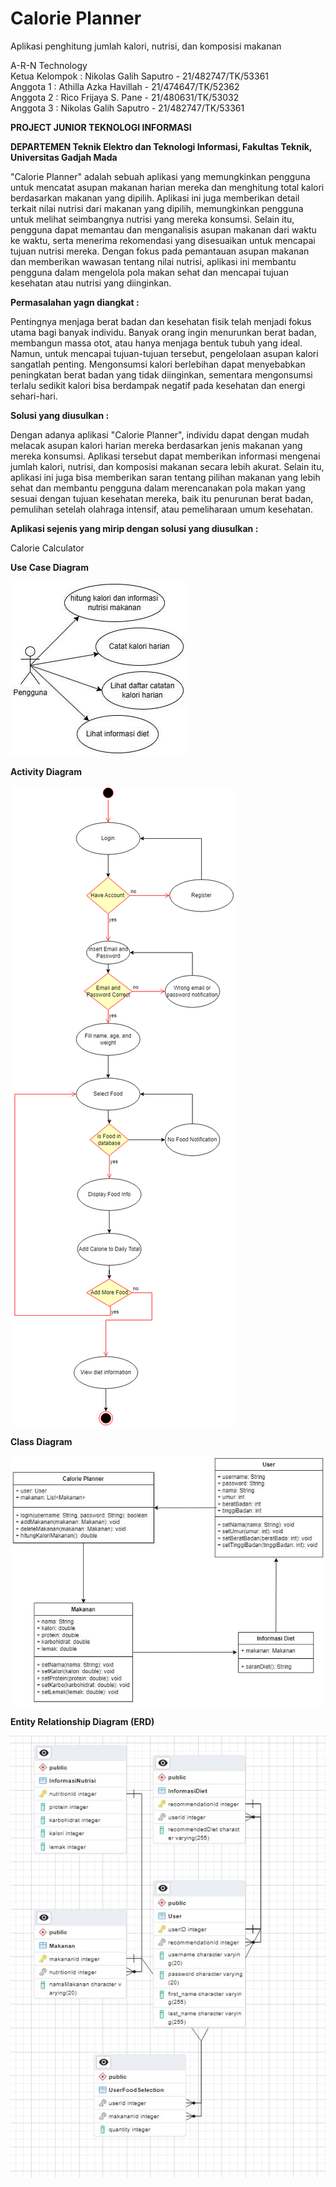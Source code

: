 # Calorie Planner
Aplikasi penghitung jumlah kalori, nutrisi, dan komposisi makanan 

A-R-N Technology  
Ketua Kelompok : Nikolas Galih Saputro - 21/482747/TK/53361  
Anggota 1 : Athilla Azka Havillah - 21/474647/TK/52362  
Anggota 2 : Rico Frijaya S. Pane - 21/480631/TK/53032  
Anggota 3 : Nikolas Galih Saputro - 21/482747/TK/53361  

**PROJECT JUNIOR TEKNOLOGI INFORMASI**

**DEPARTEMEN Teknik Elektro dan Teknologi Informasi, Fakultas Teknik, Universitas Gadjah Mada**

"Calorie Planner" adalah sebuah aplikasi yang memungkinkan pengguna untuk mencatat asupan makanan harian mereka dan menghitung total kalori berdasarkan makanan yang dipilih. Aplikasi ini juga memberikan detail terkait nilai nutrisi dari makanan yang dipilih, memungkinkan pengguna untuk melihat seimbangnya nutrisi yang mereka konsumsi. Selain itu, pengguna dapat memantau dan menganalisis asupan makanan dari waktu ke waktu, serta menerima rekomendasi yang disesuaikan untuk mencapai tujuan nutrisi mereka. Dengan fokus pada pemantauan asupan makanan dan memberikan wawasan tentang nilai nutrisi, aplikasi ini membantu pengguna dalam mengelola pola makan sehat dan mencapai tujuan kesehatan atau nutrisi yang diinginkan.

**Permasalahan yagn diangkat :**

Pentingnya menjaga berat badan dan kesehatan fisik telah menjadi fokus utama bagi banyak individu. Banyak orang ingin menurunkan berat badan, membangun massa otot, atau hanya menjaga  bentuk  tubuh  yang  ideal.  Namun,  untuk  mencapai  tujuan-tujuan  tersebut, pengelolaan  asupan  kalori  sangatlah  penting.  Mengonsumsi  kalori  berlebihan  dapat menyebabkan  peningkatan  berat  badan  yang  tidak  diinginkan,  sementara mengonsumsi terlalu sedikit kalori bisa berdampak negatif pada kesehatan dan energi sehari-hari. 

**Solusi yang diusulkan :**

Dengan adanya aplikasi "Calorie Planner", individu dapat dengan mudah melacak asupan kalori harian mereka berdasarkan jenis makanan yang mereka konsumsi. Aplikasi tersebut dapat memberikan informasi mengenai jumlah kalori, nutrisi, dan komposisi makanan secara lebih akurat. Selain itu, aplikasi ini juga bisa memberikan saran tentang pilihan makanan yang lebih sehat dan membantu pengguna dalam merencanakan pola makan yang sesuai dengan tujuan kesehatan mereka, baik itu penurunan berat badan, pemulihan setelah olahraga intensif, atau pemeliharaan umum kesehatan. 

**Aplikasi sejenis yang mirip dengan solusi yang diusulkan :**

Calorie Calculator

**Use Case Diagram**

![Use Case Diagram](UseCase.jpg)

**Activity Diagram**

![Activity Diagram](ActivityDiagram.png)

**Class Diagram**

![Class Diagram](ClassDiagram.jpg)

**Entity Relationship Diagram (ERD)**

![ERD](ERD.jpg)


